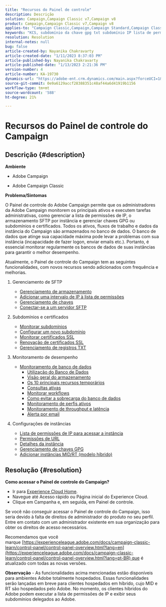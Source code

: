 ```yaml
---
title: "Recursos do Painel de controle"
description: Descrição
solution: Campaign,Campaign Classic v7,Campaign v8
product: Campaign,Campaign Classic v7,Campaign v8
applies-to: "Campaign Classic,Campaign,Campaign Standard,Campaign Classic v7,Campaign v8"
keywords: "KCS, subdomínio da chave gpg txt subdomínio IP lista de permissões de ipwhitelistip lista de permissões de ip da lista de permissões do ipallowlisting do workflow delegação cname cssl sftp txt taxa de transferência de monitoramento da permissão de url"
resolution: Resolution
internal-notes: null
bug: false
article-created-by: Nayanika Chakravarty
article-created-date: "1/11/2023 8:37:03 PM"
article-published-by: Nayanika Chakravarty
article-published-date: "1/13/2023 2:21:36 PM"
version-number: 4
article-number: KA-19730
dynamics-url: "https://adobe-ent.crm.dynamics.com/main.aspx?forceUCI=1&pagetype=entityrecord&etn=knowledgearticle&id=cc4c39b4-ef91-ed11-aad1-6045bd0065b6"
source-git-commit: 0e9a6129accf28388351c48af44a6d41919b1156
workflow-type: tm+mt
source-wordcount: '588'
ht-degree: 21%

---
```


# Recursos do Painel de controle do Campaign

## Descrição {#description}


<b>Ambiente</b>

- Adobe Campaign

- Adobe Campaign Classic

<b>Problema/Sintomas</b>

O Painel de controle do Adobe Campaign permite que os administradores da Adobe Campaign monitorem os principais ativos e executem tarefas administrativas, como gerenciar a lista de permissões de IP, o armazenamento SFTP por instância e gerenciar chaves GPG ou subdomínios e certificados. Todos os ativos, fluxos de trabalho e dados da instância do Campaign são armazenados no banco de dados. O banco de dados que atinge sua capacidade máxima pode levar a problemas com sua instância (incapacidade de fazer logon, enviar emails etc.). Portanto, é essencial monitorar regularmente os bancos de dados de suas instâncias para garantir o melhor desempenho.

Atualmente, o Painel de controle do Campaign tem as seguintes funcionalidades, com novos recursos sendo adicionados com frequência e melhorias.

1. Gerenciamento de SFTP
   - [Gerenciamento de armazenamento](https://experienceleague.adobe.com/docs/control-panel/using/sftp-management/sftp-storage-management.html?lang=en)
   - [Adicionar uma intervalo de IP à lista de permissões](https://experienceleague.adobe.com/docs/control-panel/using/sftp-management/ip-range-allow-listing.html?lang=en)
   - [Gerenciamento de chaves](https://experienceleague.adobe.com/docs/control-panel/using/sftp-management/key-management.html?lang=en)
   - [Conectar-se a um servidor SFTP](https://experienceleague.adobe.com/docs/control-panel/using/sftp-management/logging-into-sftp-server.html?lang=en)
2. Subdomínios e certificados
   - [Monitorar subdomínios](https://experienceleague.adobe.com/docs/control-panel/using/subdomains-and-certificates/monitoring-subdomains.html?lang=en)
   - [Configurar um novo subdomínio](https://experienceleague.adobe.com/docs/control-panel/using/subdomains-and-certificates/setting-up-new-subdomain.html?lang=br)
   - [Monitorar certificados SSL](https://experienceleague.adobe.com/docs/control-panel/using/subdomains-and-certificates/monitoring-ssl-certificates.html?lang=en)
   - [Renovação de certificados SSL](https://experienceleague.adobe.com/docs/control-panel/using/subdomains-and-certificates/renewing-subdomain-certificate.html?lang=en)
   - [Gerenciamento de registros TXT](https://experienceleague.adobe.com/docs/control-panel/using/subdomains-and-certificates/managing-txt-records.html?lang=en)
3. Monitoramento de desempenho
   - [Monitoramento de banco de dados](https://experienceleague.adobe.com/docs/control-panel/using/performance-monitoring/database-monitoring/database-monitoring.html?lang=en)
      - [Utilização do Banco de Dados](https://experienceleague.adobe.com/docs/control-panel/using/performance-monitoring/database-monitoring/database-utilization.html?lang=en)
      - [Visão geral do armazenamento](https://experienceleague.adobe.com/docs/control-panel/using/performance-monitoring/database-monitoring/database-storage-overview.html?lang=en)
      - [Os 10 principais recursos temporários](https://experienceleague.adobe.com/docs/control-panel/using/performance-monitoring/database-monitoring/database-top-ten-resources.html?lang=en)
      - [Consultas ativas](https://experienceleague.adobe.com/docs/control-panel/using/performance-monitoring/database-monitoring/database-active-queries.html?lang=en)
      - [Monitorar workflows](https://experienceleague.adobe.com/docs/control-panel/using/performance-monitoring/database-monitoring/workflow-monitoring.html?lang=pt-BR)
      - [Como evitar a sobrecarga do banco de dados](https://experienceleague.adobe.com/docs/control-panel/using/performance-monitoring/database-monitoring/database-preventing-overload.html?lang=en)
      - [Monitoramento de perfis ativos](https://experienceleague.adobe.com/docs/control-panel/using/performance-monitoring/active-profiles-monitoring.html?lang=en)
      - [Monitoramento de throughput e latência](https://experienceleague.adobe.com/docs/control-panel/using/performance-monitoring/thoughputs-latencies.html?lang=pt-BR)
      - [Alerta por email](https://experienceleague.adobe.com/docs/control-panel/using/performance-monitoring/email-alerting.html?lang=en)
4. Configurações de instâncias

   - [Lista de permissões de IP para acessar a instância](https://experienceleague.adobe.com/docs/control-panel/using/instances-settings/ip-allow-listing-instance-access.html?lang=en)
   - [Permissões de URL](https://experienceleague.adobe.com/docs/control-panel/using/instances-settings/url-permissions.html?lang=en)
   - [Detalhes da instância](https://experienceleague.adobe.com/docs/control-panel/using/instances-settings/instance-details.html?lang=en)
   - [Gerenciamento de chaves GPG](https://experienceleague.adobe.com/docs/control-panel/using/instances-settings/gpg-keys-management.html?lang=pt-BR)
   - [Adicionar instâncias MID/RT (modelo híbrido)](https://experienceleague.adobe.com/docs/control-panel/using/instances-settings/external-accounts.html?lang=en)



## Resolução {#resolution}


<b>Como acessar o Painel de controle do Campaign? </b>

- Ir para [Experience Cloud Home](https://experiencecloud.adobe.com).
- Navegue até Acesso rápido ou Página inicial do Experience Cloud.
- Clique em Campanha e, em seguida, em Painel de controle.


Se você não conseguir acessar o Painel de controle do Campaign, isso seria devido à falta de direitos de administrador do produto no seu perfil. Entre em contato com um administrador existente em sua organização para obter os direitos de acesso necessários.

Recomendamos que você marque [https://experienceleague.adobe.com/docs/campaign-classic-learn/control-panel/control-panel-overview.html?lang=en](https://experienceleague.adobe.com/docs/campaign-classic-learn/control-panel/control-panel-overview.html?lang=pt-BR) que é atualizado com todas as novas versões.

<b>Observação</b> - As funcionalidades acima mencionadas estão disponíveis para ambientes Adobe totalmente hospedados. Essas funcionalidades serão lançadas em breve para clientes hospedados em híbrido, cujo MID e RT são hospedados pelo Adobe. No momento, os clientes híbridos do Adobe podem executar a lista de permissões de IP e exibir seus subdomínios delegados ao Adobe.
